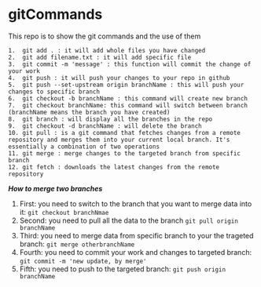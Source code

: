 # gitCommands
This repo is to show the git commands and the use of them
```
1.  git add . : it will add whole files you have changed 
2.  git add filename.txt : it will add specific file 
3.  git commit -m 'message' : this function will commit the change of your work
4.  git push : it will push your changes to your repo in github
5.  git push --set-upstream origin branchName : this will push your changes to specific branch
6.  git checkout -b branchName : this command will create new branch
7.  git checkout branchName: this command will switch between branch (branchName means the branch you have created)
8.  git branch : will display all the branches in the repo
9.  git checkout -d branchName : will delete the branch
10. git pull : is a git command that fetches changes from a remote repository and merges them into your current local branch. It's essentially a combination of two operations 
11. git merge : merge changes to the targeted branch from specific branch
12. git fetch : downloads the latest changes from the remote repository
```
***How to merge two branches***
1.  First: you need to switch to the branch that you want to merge data into it:
```git checkout branchNmae```
2.  Second: you need to pull all the data to the branch
```git pull origin branchName```
3.  Third: you need to merge data from specific branch to your the trageted branch:
```git merge otherbranchName```
4.  Fourth: you need to commit your work and changes to targeted branch:
```git commit -m 'new update, by merge'```
5. Fifth: you need to push to the targeted branch:
```git push origin branchName```
